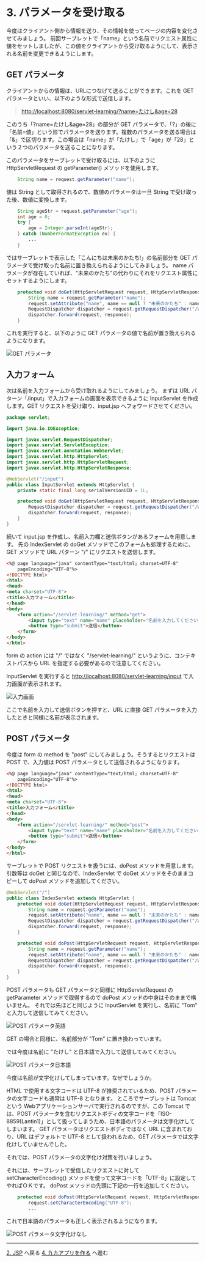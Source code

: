 # 3. パラメータを受け取る

今度はクライアント側から情報を送り、その情報を使ってページの内容を変化させてみましょう。
前回サーブレットで「name」という名前でリクエスト属性に値をセットしましたが、この値をクライアントから受け取るようにして、表示される名前を変更できるようにします。

## GET パラメータ

クライアントからの情報は、URLにつなげて送ることができます。これを GET パラメータといい、以下のような形式で送信します。

> <http://localhost:8080/servlet-learning/?name=たけし&age=28>

このうち「?name=たけし&age=28」の部分が GET パラメータで、「?」の後に「名前=値」という形でパラメータを送ります。複数のパラメータを送る場合は「&」で区切ります。この場合は「name」が「たけし」で「age」が「28」という２つのパラメータを送ることになります。

このパラメータをサーブレットで受け取るには、以下のように HttpServletRequest の getParameter() メソッドを使用します。

```java
    String name = request.getParameter("name");
```

値は String として取得されるので、数値のパラメータは一旦 String で受け取った後、数値に変換します。

```java
    String ageStr = request.getParameter("age");
    int age = 0;
    try {
        age = Integer.parseInt(ageStr);
    } catch (NumberFormatException ex) {
        ...
    }
```

ではサーブレットで表示した「こんにちは未来のかたち!」の名前部分を GET パラメータで受け取った名前に置き換えられるようにしてみましょう。
name パラメータが存在していれば、"未来のかたち"の代わりにそれをリクエスト属性にセットするようにします。

```java
    protected void doGet(HttpServletRequest request, HttpServletResponse response) throws ServletException, IOException {
        String name = request.getParameter("name");
        request.setAttribute("name", name == null ? "未来のかたち" : name);
        RequestDispatcher dispatcher = request.getRequestDispatcher("/WEB-INF/jsp/index.jsp");
        dispatcher.forward(request, response);
    }
```

これを実行すると、以下のように GET パラメータの値で名前が置き換えられるようになります。

![GET パラメータ](img/GET%E3%83%91%E3%83%A9%E3%83%A1%E3%83%BC%E3%82%BF.png)

## 入力フォーム

次は名前を入力フォームから受け取れるようにしてみましょう。
まずは URL パターン「/input」で入力フォームの画面を表示できるように InputServlet を作成します。GET リクエストを受け取り、input.jsp へフォワードさせてください。

```java
package servlet;

import java.io.IOException;

import javax.servlet.RequestDispatcher;
import javax.servlet.ServletException;
import javax.servlet.annotation.WebServlet;
import javax.servlet.http.HttpServlet;
import javax.servlet.http.HttpServletRequest;
import javax.servlet.http.HttpServletResponse;

@WebServlet("/input")
public class InputServlet extends HttpServlet {
    private static final long serialVersionUID = 1L;

    protected void doGet(HttpServletRequest request, HttpServletResponse response) throws ServletException, IOException {
        RequestDispatcher dispatcher = request.getRequestDispatcher("/WEB-INF/jsp/input.jsp");
        dispatcher.forward(request, response);
    }
}
```

続いて input.jsp を作成し、名前入力欄と送信ボタンがあるフォームを用意します。
先の IndexServlet の doGet メソッドでこのフォームも処理するために、GET メソッドで URL パターン "/" にリクエストを送信します。

```html
<%@ page language="java" contentType="text/html; charset=UTF-8"
    pageEncoding="UTF-8"%>
<!DOCTYPE html>
<html>
<head>
<meta charset="UTF-8">
<title>入力フォーム</title>
</head>
<body>
    <form action="/servlet-learning/" method="get">
        <input type="text" name="name" placeholder="名前を入力してください">
        <button type="submit">送信</button>
    </form>
</body>
</html>
```

form の action には "/" ではなく "/servlet-learning/" というように、コンテキストパスから URL を指定する必要があるので注意してください。

InputServlet を実行すると <http://localhost:8080/servlet-learning/input> で入力画面が表示されます。

![入力画面](img/%E5%85%A5%E5%8A%9B%E7%94%BB%E9%9D%A2.png)

ここで名前を入力して送信ボタンを押すと、URL に直接 GET パラメータを入力したときと同様に名前が表示されます。

## POST パラメータ

今度は form の method を "post" にしてみましょう。そうするとリクエストは POST で、入力値は POST パラメータとして送信されるようになります。

```html
<%@ page language="java" contentType="text/html; charset=UTF-8"
    pageEncoding="UTF-8"%>
<!DOCTYPE html>
<html>
<head>
<meta charset="UTF-8">
<title>入力フォーム</title>
</head>
<body>
    <form action="/servlet-learning/" method="post">
        <input type="text" name="name" placeholder="名前を入力してください">
        <button type="submit">送信</button>
    </form>
</body>
</html>
```

サーブレットで POST リクエストを扱うには、doPost メソッドを用意します。引数等は doGet と同じなので、IndexServlet で doGet メソッドをそのままコピーして doPost メソッドを追加してください。

```java
@WebServlet("/")
public class IndexServlet extends HttpServlet {
    protected void doGet(HttpServletRequest request, HttpServletResponse response) throws ServletException, IOException {
        String name = request.getParameter("name");
        request.setAttribute("name", name == null ? "未来のかたち" : name);
        RequestDispatcher dispatcher = request.getRequestDispatcher("/WEB-INF/jsp/index.jsp");
        dispatcher.forward(request, response);
    }

    protected void doPost(HttpServletRequest request, HttpServletResponse response) throws ServletException, IOException {
        String name = request.getParameter("name");
        request.setAttribute("name", name == null ? "未来のかたち" : name);
        RequestDispatcher dispatcher = request.getRequestDispatcher("/WEB-INF/jsp/index.jsp");
        dispatcher.forward(request, response);
    }
}
```

POST パラメータも GET パラメータと同様に HttpServletRequest の getParameter メソッドで取得するので doPost メソッドの中身はそのままで構いません。
それでは先ほどと同じように InputServlet を実行し、名前に "Tom" と入力して送信してみてください。

![POST パラメータ英語](img/POST%E3%83%91%E3%83%A9%E3%83%A1%E3%83%BC%E3%82%BF%E8%8B%B1%E8%AA%9E.png)

GET の場合と同様に、名前部分が "Tom" に置き換わっています。

では今度は名前に "たけし" と日本語で入力して送信してみてください。

![POST パラメータ日本語](img/POST%E3%83%91%E3%83%A9%E3%83%A1%E3%83%BC%E3%82%BF%E6%97%A5%E6%9C%AC%E8%AA%9E.png)

今度は名前が文字化けしてしまっています。なぜでしょうか。

HTML で使用する文字コードは UTF-8 が推奨されているため、POST パラメータの文字コードも通常は UTF-8 となります。
ところでサーブレットは Tomcat という Webアプリケーションサーバで実行されるのですが、この Tomcat では、POST パラメータを含むリクエストボディの文字コードを「ISO-8859(Lantin1)」として扱ってしまうため、日本語のパラメータは文字化けしてしまいます。
GET パラメータはリクエストボディではなく URL に含まれており、URL はデフォルトで UTF-8 として扱われるため、GET パラメータでは文字化けしていませんでした。

それでは、POST パラメータの文字化け対策を行いましょう。

それには、サーブレットで受信したリクエストに対して setCharacterEncoding() メソッドを使って文字コードを「UTF-8」に設定してやればＯＫです。
doPost メソッドの先頭に下記の一行を追加してください。

```java
    protected void doPost(HttpServletRequest request, HttpServletResponse response) throws ServletException, IOException {
        request.setCharacterEncoding("UTF-8");
        ...
```

これで日本語のパラメータも正しく表示されるようになります。

![POST パラメータ文字化けなし](img/POST%E3%83%91%E3%83%A9%E3%83%A1%E3%83%BC%E3%82%BF%E6%96%87%E5%AD%97%E5%8C%96%E3%81%91%E3%81%AA%E3%81%97.png)

---
[2. JSP](2.JSP.md) へ戻る
[4. 九九アプリを作る](4.%E4%B9%9D%E4%B9%9D%E3%82%A2%E3%83%97%E3%83%AA%E3%82%92%E4%BD%9C%E3%82%8B.md) へ進む
